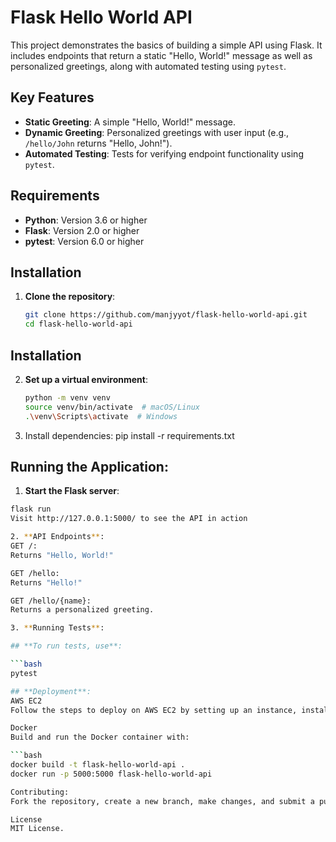 # Flask Hello World API
 
This project demonstrates the basics of building a simple API using Flask. It includes endpoints that return a static "Hello, World!" message as well as personalized greetings, along with automated testing using `pytest`.
 
## Key Features
 
- **Static Greeting**: A simple "Hello, World!" message.
- **Dynamic Greeting**: Personalized greetings with user input (e.g., `/hello/John` returns "Hello, John!").
- **Automated Testing**: Tests for verifying endpoint functionality using `pytest`.
 
## Requirements
 
- **Python**: Version 3.6 or higher
- **Flask**: Version 2.0 or higher
- **pytest**: Version 6.0 or higher
 
## Installation
 
1. **Clone the repository**:
   ```bash
   git clone https://github.com/manjyyot/flask-hello-world-api.git
   cd flask-hello-world-api
## Installation
 
2. **Set up a virtual environment**:
   ```bash
   python -m venv venv
   source venv/bin/activate  # macOS/Linux
   .\venv\Scripts\activate  # Windows

3. Install dependencies:
pip install -r requirements.txt

## Running the Application:

1. **Start the Flask server**:

  ```bash
  flask run
  Visit http://127.0.0.1:5000/ to see the API in action

2. **API Endpoints**:
  GET /:
  Returns "Hello, World!"

  GET /hello:
  Returns "Hello!"

  GET /hello/{name}:
  Returns a personalized greeting.

3. **Running Tests**:

## **To run tests, use**:

  ```bash
  pytest

## **Deployment**:
AWS EC2
Follow the steps to deploy on AWS EC2 by setting up an instance, installing dependencies, and running the app.

Docker
Build and run the Docker container with:

```bash
docker build -t flask-hello-world-api .
docker run -p 5000:5000 flask-hello-world-api

Contributing:
Fork the repository, create a new branch, make changes, and submit a pull request.

License
MIT License.
